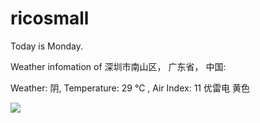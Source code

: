 # ricosmall

Today is Monday.

Weather infomation of 深圳市南山区， 广东省， 中国: 

Weather: 阴, Temperature: 29 ℃ , Air Index: 11 优雷电 黄色

<img src="https://github-readme-stats.vercel.app/api?username=ricosmall&show_icons=true" />
